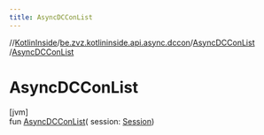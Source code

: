 ```yaml
---
title: AsyncDCConList
---
```

//[KotlinInside](../../../index.html)/[be.zvz.kotlininside.api.async.dccon](../index.html)/[AsyncDCConList](index.html)
/[AsyncDCConList](-async-d-c-con-list.html)

# AsyncDCConList

[jvm]\
fun [AsyncDCConList](-async-d-c-con-list.html)(
session: [Session](../../be.zvz.kotlininside.session/-session/index.html))




